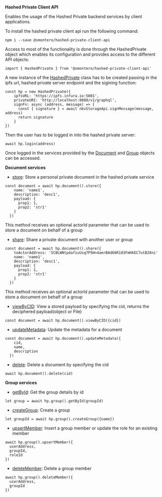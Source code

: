 **Hashed Private Client API**

Enables the usage of the Hashed Private backend services by client applications.

To install the hashed private client api run the following command:

`npm i --save @smontero/hashed-private-client-api`

Access to most of the functionality is done through the HashedPrivate object which enables its configuration and provides access to the different API objects:

`import { HashedPrivate } from '@smontero/hashed-private-client-api'`



A new instance of the [HashedPrivate](https://github.com/hashed-io/hashed-private-client-api/blob/19bca988d6367649ef701a8107984db125af7bf4/src/HashedPrivate.js#L20) class has to be created passing in the 
ipfs url, hashed private server endpoint and the sigining function:

```
const hp = new HashedPrivate({
    ipfsURL: 'https://ipfs.infura.io:5001',
    privateURI: 'http://localhost:8080/v1/graphql',
    signFn: async (address, message) => {
      const { signature } = await nbvStorageApi.signMessage(message, address)
      return signature
    }
})
```

Then the user has to be logged in into the hashed private server:

`await hp.login(address)`

Once logged in the services provided by the [Document](https://github.com/hashed-io/hashed-private-client-api/blob/19bca988d6367649ef701a8107984db125af7bf4/src/model/Document.js#L83) and [Group](https://github.com/hashed-io/hashed-private-client-api/blob/19bca988d6367649ef701a8107984db125af7bf4/src/model/Group.js#L67) objects can be accessed.  

**Document services**

* [store](https://github.com/hashed-io/hashed-private-client-api/blob/19bca988d6367649ef701a8107984db125af7bf4/src/model/Document.js#L230): Store a personal private document in the hashed private service

```
const document = await hp.document().store({
    name: 'name1',
    description: 'desc1',
    payload: {
      prop1: 1,
      prop2: 'str1'
    }
  })
```
This method receives an optional actorId parameter that can be used to store a document on behalf of a group

* [share](https://github.com/hashed-io/hashed-private-client-api/blob/19bca988d6367649ef701a8107984db125af7bf4/src/model/Document.js#L281): Share a private document with another user or group

```
const document = await hp.document().share({
    toActorAddress: '5CBLWNtpdafzuUsq7P5Hn4amrBAd66R183FmHkEC7utB28ni'
    name: 'name1',
    description: 'desc1',
    payload: {
      prop1: 1,
      prop2: 'str1'
    }
  })
```
This method receives an optional actorId parameter that can be used to store a document on behalf of a group


* [viewByCID](https://github.com/hashed-io/hashed-private-client-api/blob/19bca988d6367649ef701a8107984db125af7bf4/src/model/Document.js#L343): View a stored payload by specifying the cid, returns the deciphered payload(object or File)

```
const document = await hp.document().viewByCID({cid})
```

* [updateMetadata](https://github.com/hashed-io/hashed-private-client-api/blob/19bca988d6367649ef701a8107984db125af7bf4/src/model/Document.js#L186): Update the metadata for a document

```
const document = await hp.document().updateMetadata({
    cid,
    name,
    description
  })
```

* [delete](https://github.com/hashed-io/hashed-private-client-api/blob/19bca988d6367649ef701a8107984db125af7bf4/src/model/Document.js#L166): Delete a document by specifying the cid

```
await hp.document().delete(cid)
```

**Group services**

* [getById](https://github.com/hashed-io/hashed-private-client-api/blob/19bca988d6367649ef701a8107984db125af7bf4/src/model/Group.js#L143): Get the group details by id

```
let group = await hp.group().getById(groupId)
```

* [createGroup](https://github.com/hashed-io/hashed-private-client-api/blob/19bca988d6367649ef701a8107984db125af7bf4/src/model/Group.js#L157): Create a group

```
let groupId = await hp.group().createGroup({name})
```

* [upsertMember](https://github.com/hashed-io/hashed-private-client-api/blob/19bca988d6367649ef701a8107984db125af7bf4/src/model/Group.js#L188): Insert a group member or update the role for an existing member 

```
await hp.group().upsertMember({
  userAddress,
  groupId,
  roleId
})
```

* [deleteMember](https://github.com/hashed-io/hashed-private-client-api/blob/19bca988d6367649ef701a8107984db125af7bf4/src/model/Group.js#L225): Delete a group member 

```
await hp.group().deleteMember({
  userAddress,
  groupId
})
```